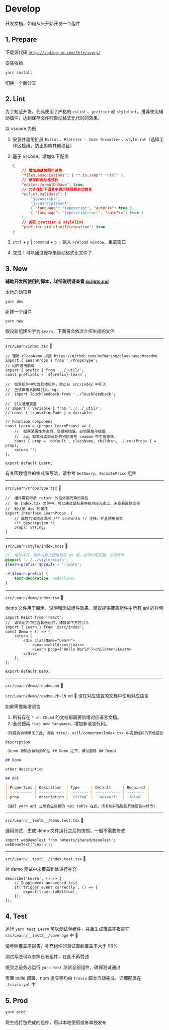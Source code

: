 # Develop

开发文档，如何从头开始开发一个组件

## 1. Prepare

下载源代码 [`http://coding.jd.com/thfe/ivory/`](http://coding.jd.com/thfe/ivory/)

安装依赖

```bash
yarn install
```

切换一个新分支

## 2. Lint

为了规范开发，代码使用了严格的 `eslint` 、`prettier` 和 `stylelint`。推荐使用辅助插件，达到保存文件时自动格式化代码的效果。

以 vscode 为例

1.  安装并启用扩展 `Eslint` 、`Prettier - Code formatter` 、`stylelint`（选择工作区启用，防止影响其他项目）

2.  基于 vscode，增加如下配置

    ```json
    {
        // 增加测试快照可读性
        "files.associations": { "*.ts.snap": "html" },
        // 储存时自动格式化
        "editor.formatOnSave": true,
        // 允许在如下语言中提示错误和自动修复
        "eslint.validate": [
            "javascript",
            "javascriptreact",
            { "language": "typescript", "autoFix": true },
            { "language": "typescriptreact", "autoFix": true }
        ],
        // 关联 prettier & stylelint
        "prettier.stylelintIntegration": true
    }
    ```

3.  `ctrl` + `p` | `command` + `p` ，输入 `>reload window`，重载窗口

4.  完成！可以通过保存来自动格式化文件了

## 3. New

**辅助开发所使用的脚本，详细说明请查看 [scripts.md](./scripts.md)**

本地启动项目

```
yarn dev
```

新建一个组件

```
yarn new
```

假设新组建名字为 `Learn`，下面将会依次介绍生成的文件

---

`src/Learn/index.tsx` 

```tsx
// 辅助 className 拼接 https://github.com/JedWatson/classnames#readme
import { LearnProps } from './PropsType';
// 组件通用前缀
import { prefix } from '../_util/';
const prefixCls = `${prefix}-learn`;

//  如果组件中包含其他组件，禁止从 src/index 中引入
//  应该直接从同级引入。eg:
//  import TouchFeedback from '../TouchFeedback';

//  引入通用变量
// import { Variable } from '../../_util/';
// const { transitionFade } = Variable;

// Function Component
const Learn = (props: LearnProps) => {
    //  如果某属性为选填，请赋初始值。必填属性不赋值
    //  api 脚本会读取此处的初始值在 readme 中生成表格
    const { prop = 'default', className, children, ...restProps } = props;
    return '';
};

export default Learn;
```

有关函数组件的格式和写法，请参考 `GetQuery`、`FormatePrice` 组件

---

`src/Learn/PropsType.tsx` 

```tsx
//  组件需要继承 return 的最外层元素的属性
//  在 index.tsx 文件中，可以通过鼠标悬停在对应元素上，来查看属性全称
//  默认是 div 的属性
export interface LearnProps  {
    // 属性的描述必须用 /** contentn */ 注释，并且使用英文
    /** description */
    prop?: string;
}
```


---

`src/Learn/style/index.scss` 

```scss
//  组件样式，组件内禁止使用特定 px 值，必须引用变量。方便修改
@import '../../style/mixin';
$learn-prefix: $preifx + '-learn';

.#{$learn-prefix} {
    text-decoration: underline;
}
```

---

`src/Learn/demo/index.tsx` 

demo 文件用于展示、说明和测试组件效果，建议提供覆盖组件中所有 api 的样例

```tsx
import React from 'react';
//  如果组件中包含其他组件，请按如下方式引入
import { Learn } from '@src/index';
const Demo = () => {
    return (
        <div className="Learn">
            <Learn>children</Learn>
            <Learn prop={'Hello World'}>children</Learn>
        </div>
    );
};

export default Demo;
```

---

`src/Learn/demo/readme.md` 

`src/Learn/demo/readme.zh-CN.md`  请在对应语言的文档中使用对应语言

如果需要新增语言

1. 所有存在 `*.zh-CN.md` 的文档都需要新增对应语言文档。
2. 全局搜索 `!tag new language`，增加新语言代码。

```md
（标题会自动添加于此，请到 site/\_util/componentIndex.tsx 中完善组件的其他语言名称）

description

（demo 源码会自动添加在 ## Demo 之下，请勿删除 ## Demo）

## Demo

other description

## API

| Properties | Descrition  | Type     | Default     | Required |
| ---------- | ----------- | -------- | ----------- | -------- |
| prop       | description | `string` | `'default'` | `false`  |

（运行 yarn api 之后会生成新的 api table 在此，请复制并粘贴到其他语言中修改）
```

---

`src/Learn/__testS__/demo.test.tsx` 

通用测试，生成 demo 文件运行之后的快照。一般不需要修改

```tsx
import webDemoTest from '@tests/shared/demoTest';
webDemoTest('Learn');
```

---

`src/Learn/__testS__/index.test.tsx` 

对 demo 测试中未覆盖到处进行补充

```tsx
describe('Learn', () => {
    // Supplement uncovered test
    it('trigger event correctly', () => {
        expect(true).toBe(true);
    });
});
```

## 4. Test

运行 `yarn test Learn` 可以测试单组件，并且生成覆盖率报告在 `src/Learn/__testS__/coverage` 中 

请参照覆盖率报告，补充组件的测试直到覆盖率大于 90%

测试写法可以参照已有组件，在此不再赘述

提交之前务必运行 `yarn test` 测试全部组件，确保测试通过

页面 build 部署、npm 提交等均由 `Travis` 脚本自动完成，详细配置在 `.travis.yml` 中

## 5. Prod

```bash
yarn prod
```

将生成打包完成的组件，用以本地使用或者单独发布
